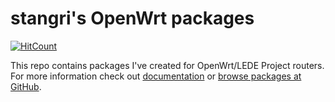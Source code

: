 # stangri's OpenWrt packages

[![HitCount](http://hits.dwyl.com/stangri/repo.openwrt.melmac.net.svg)](http://hits.dwyl.com/stangri/repo.openwrt.melmac.net)

This repo contains packages I've created for OpenWrt/LEDE Project routers. For more information check out [documentation](https://docs.openwrt.melmac.net) or [browse packages at GitHub](https://github.com/stangri/repo.openwrt.melmac.net).

